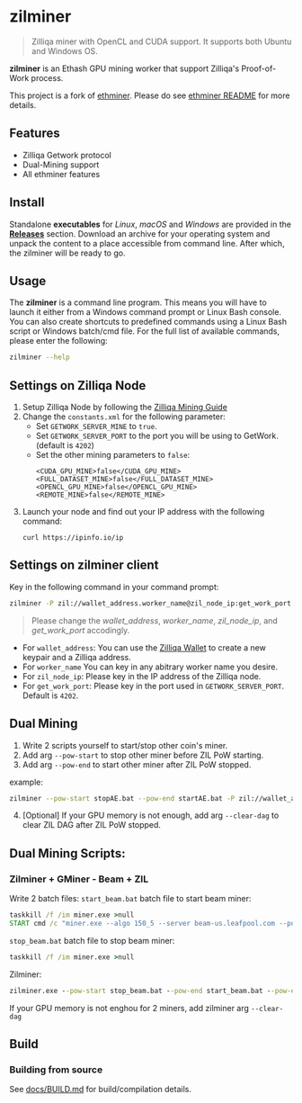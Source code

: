 # zilminer

> Zilliqa miner with OpenCL and CUDA support. It supports both Ubuntu and Windows OS.

**zilminer** is an Ethash GPU mining worker that support Zilliqa's Proof-of-Work process. 

This project is a fork of [ethminer](https://github.com/ethereum-mining/ethminer). Please do see [ethminer README](ethminer.README.md) for more details.

## Features

* Zilliqa Getwork protocol
* Dual-Mining support
* All ethminer features


## Install

Standalone **executables** for *Linux*, *macOS* and *Windows* are provided in
the [**Releases**](https://github.com/DurianStallSingapore/ZILMiner/releases) section.
Download an archive for your operating system and unpack the content to a place
accessible from command line. After which, the zilminer will be ready to go.


## Usage

The **zilminer** is a command line program. This means you will have to launch it either
from a Windows command prompt or Linux Bash console. You can also create shortcuts to
predefined commands using a Linux Bash script or Windows batch/cmd file.
For the full list of available commands, please enter the following:

```sh
zilminer --help
```

## Settings on Zilliqa Node
1. Setup Zilliqa Node by following the [Zilliqa Mining Guide](https://github.com/Zilliqa/Zilliqa/wiki/Mining)
2. Change the `constants.xml` for the following parameter:
    * Set `GETWORK_SERVER_MINE` to `true`.
    * Set `GETWORK_SERVER_PORT` to the port you will be using to GetWork. (default is `4202`)
    * Set the other mining parameters to `false`:
       ```
       <CUDA_GPU_MINE>false</CUDA_GPU_MINE>
       <FULL_DATASET_MINE>false</FULL_DATASET_MINE>
       <OPENCL_GPU_MINE>false</OPENCL_GPU_MINE>
       <REMOTE_MINE>false</REMOTE_MINE>
       ```
3. Launch your node and find out your IP address with the following command:
    ```
    curl https://ipinfo.io/ip
    ```

## Settings on zilminer client

Key in the following command in your command prompt:
```sh
zilminer -P zil://wallet_address.worker_name@zil_node_ip:get_work_port
```
> Please change the *wallet_address*, *worker_name*, *zil_node_ip*, and *get_work_port* accodingly.

* For `wallet_address`: You can use the [Zilliqa Wallet](https://wallet.zilliqa.com/) to create a new keypair and a Zilliqa address.
* For `worker_name` You can key in any abitrary worker name you desire.
* For `zil_node_ip`: Please key in the IP address of the Zilliqa node.
* For `get_work_port`: Please key in the port used in `GETWORK_SERVER_PORT`. Default is `4202`.

## Dual Mining

1. Write 2 scripts yourself to start/stop other coin's miner. 
2. Add arg `--pow-start` to stop other miner before ZIL PoW starting.
3. Add arg `--pow-end` to start other miner after ZIL PoW stopped.

example:
```sh
zilminer --pow-start stopAE.bat --pow-end startAE.bat -P zil://wallet_address.worker_name@zil_node_ip:get_work_port
```

4. [Optional] If your GPU memory is not enough, add arg `--clear-dag` to clear ZIL DAG after ZIL PoW stopped.

## Dual Mining Scripts:

### Zilminer + GMiner - Beam + ZIL

Write 2 batch files:
`start_beam.bat` batch file to start beam miner:
```bat
taskkill /f /im miner.exe >null
START cmd /c "miner.exe --algo 150_5 --server beam-us.leafpool.com --port 4444 --ssl 1 --user walletxxx.namexxx"
```

`stop_beam.bat` batch file to stop beam miner:
```bat
taskkill /f /im miner.exe >null
```

Zilminer:
```bat
zilminer.exe --pow-start stop_beam.bat --pow-end start_beam.bat --pow-end-at-startup -P zil://wallet_address.worker_name@proxy.getzil.com:5000/api
```

If your GPU memory is not enghou for 2 miners, add zilminer arg `--clear-dag`

## Build

### Building from source

See [docs/BUILD.md](docs/BUILD.md) for build/compilation details.

